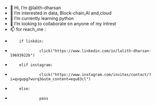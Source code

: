 - 👋 Hi, I’m @lalith-dharsan
- 👀 I’m interested in data, Block-chain,AI and,cloud
- 🌱 I’m currently learning python
- 💞️ I’m looking to collaborate on anyone of my intrest 
- 📫 for reach_me :
-         if linkdin:
-                  click("https://www.linkedin.com/in/lalith-dharsan-19693922b")
-         elif instagram:
-                  click("https://www.instagram.com/invites/contact/?i=qvgupg7wurq3&utm_content=equ83cl")
-         else:
-                  pass

